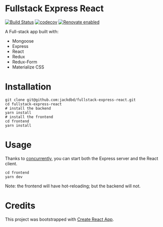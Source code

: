 # Fullstack Express React
[![Build Status](https://travis-ci.org/jackdbd/fullstack-express-react.svg?branch=master)](https://travis-ci.org/jackdbd/fullstack-express-react) [![codecov](https://codecov.io/gh/jackdbd/fullstack-express-react/branch/master/graph/badge.svg)](https://codecov.io/gh/jackdbd/fullstack-express-react) [![Renovate enabled](https://img.shields.io/badge/renovate-enabled-brightgreen.svg)](https://renovateapp.com/)

A Full-stack app built with:

- Mongoose
- Express
- React
- Redux
- Redux-Form
- Materialize CSS

# Installation

```
git clone git@github.com:jackdbd/fullstack-express-react.git
cd fullstack-express-react
# install the backend
yarn install
# install the frontend
cd frontend
yarn install
```

# Usage
Thanks to [concurrently](https://www.npmjs.com/package/concurrently), you can start both the Express server and the React client.

```
cd frontend
yarn dev
```

Note: the frontend will have hot-reloading; but the backend will not.

# Credits

This project was bootstrapped with [Create React App](https://github.com/facebookincubator/create-react-app).
